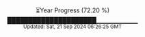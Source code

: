 <p align="center">
⏳Year Progress (72.20 %) <br>
█████████████████████▁▁▁▁▁▁▁▁▁ <br>
<sub>Updated: Sat, 21 Sep 2024 06:26:25 GMT</sub>
</p>

